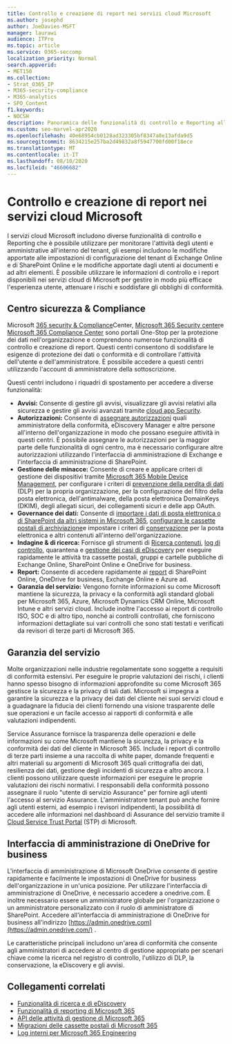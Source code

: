 ```yaml
---
title: Controllo e creazione di report nei servizi cloud Microsoft
ms.author: josephd
author: JoeDavies-MSFT
manager: laurawi
audience: ITPro
ms.topic: article
ms.service: O365-seccomp
localization_priority: Normal
search.appverid:
- MET150
ms.collection:
- Strat_O365_IP
- M365-security-compliance
- M365-analytics
- SPO_Content
f1.keywords:
- NOCSH
description: Panoramica delle funzionalità di controllo e Reporting all'interno di Office 365, Microsoft 365 e Service Assurance.
ms.custom: seo-marvel-apr2020
ms.openlocfilehash: 40e68954cb0128ad323305bf8347a8e13afda9d5
ms.sourcegitcommit: 8634215e257ba2d49832a8f5947700fd00f18ece
ms.translationtype: MT
ms.contentlocale: it-IT
ms.lasthandoff: 08/10/2020
ms.locfileid: "46606682"
---
```

# <a name="auditing-and-reporting-in-microsoft-cloud-services"></a>Controllo e creazione di report nei servizi cloud Microsoft

I servizi cloud Microsoft includono diverse funzionalità di controllo e Reporting che è possibile utilizzare per monitorare l'attività degli utenti e amministrative all'interno del tenant, gli esempi includono le modifiche apportate alle impostazioni di configurazione del tenant di Exchange Online e di SharePoint Online e le modifiche apportate dagli utenti ai documenti e ad altri elementi. È possibile utilizzare le informazioni di controllo e i report disponibili nei servizi cloud di Microsoft per gestire in modo più efficace l'esperienza utente, attenuare i rischi e soddisfare gli obblighi di conformità.

## <a name="security--compliance-centers"></a>Centro sicurezza & Compliance

Microsoft [365 security & Compliance](https://protection.office.com)Center, [Microsoft 365 Security center](https://security.microsoft.com)e [Microsoft 365 Compliance Center](https://compliance.microsoft.com) sono portali One-Stop per la protezione dei dati nell'organizzazione e comprendono numerose funzionalità di controllo e creazione di report. Questi centri consentono di soddisfare le esigenze di protezione dei dati o conformità e di controllare l'attività dell'utente e dell'amministratore. È possibile accedere a questi centri utilizzando l'account di amministratore della sottoscrizione.

Questi centri includono i riquadri di spostamento per accedere a diverse funzionalità:

- **Avvisi:** Consente di gestire gli avvisi, visualizzare gli avvisi relativi alla sicurezza e gestire gli avvisi avanzati tramite [cloud app Security](https://docs.microsoft.com/cloud-app-security/what-is-cloud-app-security).
- **Autorizzazioni:** Consente di [assegnare autorizzazioni](https://docs.microsoft.com/microsoft-365/security/office-365-security/grant-access-to-the-security-and-compliance-center) quali amministratore della conformità, eDiscovery Manager e altre persone all'interno dell'organizzazione in modo che possano eseguire attività in questi centri. È possibile assegnare le autorizzazioni per la maggior parte delle funzionalità di ogni centro, ma è necessario configurare altre autorizzazioni utilizzando l'interfaccia di amministrazione di Exchange e l'interfaccia di amministrazione di SharePoint.
- **Gestione delle minacce:** Consente di creare e applicare criteri di gestione dei dispositivi tramite [Microsoft 365 Mobile Device Management](https://support.microsoft.com/office/overview-of-mobile-device-management-mdm-for-microsoft-365-faa7d8e5-645d-4d59-839c-c8d4c1869e4a), per configurare i criteri di [prevenzione della perdita di dati](https://docs.microsoft.com/microsoft-365/compliance/data-loss-prevention-policies) (DLP) per la propria organizzazione, per la configurazione del filtro della posta elettronica, dell'antimalware, della posta elettronica DomainKeys (DKIM), degli allegati sicuri, dei collegamenti sicuri e delle app OAuth.
- **Governance dei dati:** Consente di [importare i dati di posta elettronica o di SharePoint da altri sistemi in Microsoft 365](https://support.office.com/article/Import-PST-files-or-SharePoint-data-to-Office-365-ba688e0a-0fcb-4bd7-8e57-2b669564ea84), [configurare le cassette postali di archiviazione](https://support.office.com/article/Enable-archive-mailboxes-in-the-Office-365-Security-Compliance-Center-268a109e-7843-405b-bb3d-b9393b2342ce)e impostare i criteri di [conservazione](https://docs.microsoft.com/microsoft-365/compliance/retention-policies) per la posta elettronica e altri contenuti all'interno dell'organizzazione.
- **Indagine & di ricerca:** Fornisce gli strumenti di [Ricerca contenuti](https://support.office.com/article/Run-a-Content-Search-in-the-Office-365-Security-Compliance-Center-61852fd9-fe8a-4880-a339-cb19ed3bff4a), [log di controllo](https://support.office.com/article/Search-the-audit-log-in-the-Office-365-Security-Compliance-Center-0d4d0f35-390b-4518-800e-0c7ec95e946c), quarantena e [gestione dei casi di eDiscovery](https://support.office.com/article/Manage-eDiscovery-cases-in-the-Office-365-Security-Compliance-Center-edea80d6-20a7-40fb-b8c4-5e8c8395f6da) per eseguire rapidamente le attività tra cassette postali, gruppi e cartelle pubbliche di Exchange Online, SharePoint Online e OneDrive for business.
- **Report:** Consente di accedere rapidamente ai [report](https://support.office.com/article/Reports-in-the-Office-365-Security-Compliance-Center-7acd33ce-1ec8-49fb-b625-43bac7b58c5a) di SharePoint Online, OneDrive for business, Exchange Online e Azure ad.
- **Garanzia del servizio:** Vengono fornite informazioni su come Microsoft mantiene la sicurezza, la privacy e la conformità agli standard globali per Microsoft 365, Azure, Microsoft Dynamics CRM Online, Microsoft Intune e altri servizi cloud. Include inoltre l'accesso ai report di controllo ISO, SOC e di altro tipo, nonché ai controlli controllati, che forniscono informazioni dettagliate sui vari controlli che sono stati testati e verificati da revisori di terze parti di Microsoft 365.

## <a name="service-assurance"></a>Garanzia del servizio

Molte organizzazioni nelle industrie regolamentate sono soggette a requisiti di conformità estensivi. Per eseguire le proprie valutazioni dei rischi, i clienti hanno spesso bisogno di informazioni approfondite su come Microsoft 365 gestisce la sicurezza e la privacy di tali dati. Microsoft si impegna a garantire la sicurezza e la privacy dei dati del cliente nei suoi servizi cloud e a guadagnare la fiducia dei clienti fornendo una visione trasparente delle sue operazioni e un facile accesso ai rapporti di conformità e alle valutazioni indipendenti.

Service Assurance fornisce la trasparenza delle operazioni e delle informazioni su come Microsoft mantiene la sicurezza, la privacy e la conformità dei dati del cliente in Microsoft 365. Include i report di controllo di terze parti insieme a una raccolta di white paper, domande frequenti e altri materiali su argomenti di Microsoft 365 quali crittografia dei dati, resilienza dei dati, gestione degli incidenti di sicurezza e altro ancora. I clienti possono utilizzare queste informazioni per eseguire le proprie valutazioni dei rischi normativi. I responsabili della conformità possono assegnare il ruolo "utente di servizio Assurance" per fornire agli utenti l'accesso al servizio Assurance. L'amministratore tenant può anche fornire agli utenti esterni, ad esempio i revisori indipendenti, la possibilità di accedere alle informazioni nel dashboard di Assurance del servizio tramite il [Cloud Service Trust Portal](https://aka.ms/STP) (STP) di Microsoft.

## <a name="onedrive-for-business-admin-center"></a>Interfaccia di amministrazione di OneDrive for business

L'interfaccia di amministrazione di Microsoft OneDrive consente di gestire rapidamente e facilmente le impostazioni di OneDrive for business dell'organizzazione in un'unica posizione. Per utilizzare l'interfaccia di amministrazione di OneDrive, è necessario accedere a onedrive.com. È inoltre necessario essere un amministratore globale per l'organizzazione o un amministratore personalizzato con il ruolo di amministratore di SharePoint. Accedere all'interfaccia di amministrazione di OneDrive for business all'indirizzo [https://admin.onedrive.com](https://admin.onedrive.com/) .

Le caratteristiche principali includono un'area di conformità che consente agli amministratori di accedere al centro di gestione appropriato per scenari chiave come la ricerca nel registro di controllo, l'utilizzo di DLP, la conservazione, la eDiscovery e gli avvisi.

## <a name="related-links"></a>Collegamenti correlati

- [Funzionalità di ricerca e di eDiscovery](office-365-ediscovery-and-search-features.md)
- [Funzionalità di reporting di Microsoft 365](office-365-reporting-features.md)
- [API delle attività di gestione di Microsoft 365](office-365-management-activity-api.md)
- [Migrazioni delle cassette postali di Microsoft 365](office-365-mailbox-migrations.md)
- [Log interni per Microsoft 365 Engineering](office-365-internal-logging.md)
